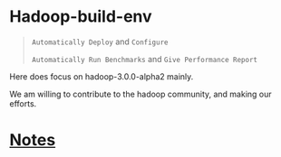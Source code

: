 # Hadoop-build-env
> `Automatically Deploy` and `Configure`
>
>`Automatically Run Benchmarks` and `Give Performance Report`

Here does focus on hadoop-3.0.0-alpha2 mainly.

We am willing to contribute to the hadoop community, and making our efforts.

# [Notes](./NOTES.md)


